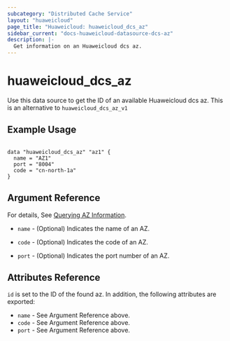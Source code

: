 ```yaml
---
subcategory: "Distributed Cache Service"
layout: "huaweicloud"
page_title: "Huaweicloud: huaweicloud_dcs_az"
sidebar_current: "docs-huaweicloud-datasource-dcs-az"
description: |-
  Get information on an Huaweicloud dcs az.
---
```


# huaweicloud\_dcs\_az

Use this data source to get the ID of an available Huaweicloud dcs az.
This is an alternative to `huaweicloud_dcs_az_v1`

## Example Usage

```hcl

data "huaweicloud_dcs_az" "az1" {
  name = "AZ1"
  port = "8004"
  code = "cn-north-1a"
}
```

## Argument Reference

For details, See [Querying AZ Information](https://support.huaweicloud.com/en-us/api-dcs/dcs-api-0312039.html).

* `name` - (Optional) Indicates the name of an AZ.

* `code` - (Optional) Indicates the code of an AZ.

* `port` - (Optional) Indicates the port number of an AZ.


## Attributes Reference

`id` is set to the ID of the found az. In addition, the following attributes
are exported:

* `name` - See Argument Reference above.
* `code` - See Argument Reference above.
* `port` - See Argument Reference above.
